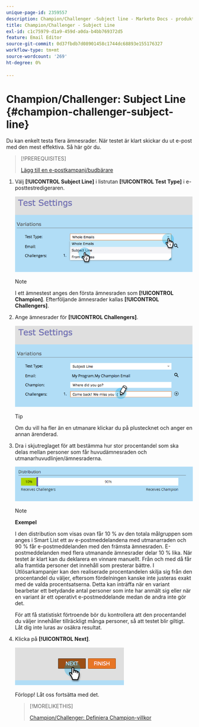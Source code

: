 ```yaml
---
unique-page-id: 2359557
description: Champion/Challenger -Subject line - Marketo Docs - produktdokumentation
title: Champion/Challenger - Subject Line
exl-id: c1c75979-d1a9-459d-a0da-b4bb769372d5
feature: Email Editor
source-git-commit: 0d37fbdb7d08901458c1744dc68893e155176327
workflow-type: tm+mt
source-wordcount: '269'
ht-degree: 0%

---
```


# Champion/Challenger: Subject Line {#champion-challenger-subject-line}

Du kan enkelt testa flera ämnesrader. När testet är klart skickar du ut e-post med den mest effektiva. Så här gör du.

>[!PREREQUISITES]
>
>[Lägg till en e-postkampanj/budbärare](/help/marketo/product-docs/email-marketing/general/functions-in-the-editor/email-tests-champion-challenger/add-an-email-champion-challenger.md)

1. Välj **[!UICONTROL Subject Line]** i listrutan **[!UICONTROL Test Type]** i e-posttestredigeraren.

   ![](assets/image2014-9-15-12-3a37-3a50.png)

   >[!NOTE]
   >
   >I ett ämnestest anges den första ämnesraden som **[!UICONTROL Champion]**. Efterföljande ämnesrader kallas **[!UICONTROL Challengers]**.

1. Ange ämnesrader för **[!UICONTROL Challengers]**.

   ![](assets/image2014-9-15-12-3a38-3a4.png)

   >[!TIP]
   >
   >Om du vill ha fler än en utmanare klickar du på plustecknet och anger en annan ärenderad.

1. Dra i skjutreglaget för att bestämma hur stor procentandel som ska delas mellan personer som får huvudämnesraden och utmanarhuvudlinjen/ämnesraderna.

   ![](assets/image2015-8-7-15-3a19-3a50.png)

   >[!NOTE]
   >
   >**Exempel**
   >
   >I den distribution som visas ovan får 10 % av den totala målgruppen som anges i Smart List ett av e-postmeddelandena med utmanarraden och 90 % får e-postmeddelanden med den främsta ämnesraden. E-postmeddelanden med flera utmanande ämnesrader delar 10 % lika. När testet är klart kan du deklarera en vinnare manuellt. Från och med då får alla framtida personer det innehåll som presterar bättre. I Utlösarkampanjer kan den realiserade procentandelen skilja sig från den procentandel du väljer, eftersom fördelningen kanske inte justeras exakt med de valda procentsatserna. Detta kan inträffa när en variant bearbetar ett betydande antal personer som inte har anmält sig eller när en variant är ett operativt e-postmeddelande medan de andra inte gör det.

   För att få statistiskt förtroende bör du kontrollera att den procentandel du väljer innehåller tillräckligt många personer, så att testet blir giltigt. Låt dig inte luras av osäkra resultat.

1. Klicka på **[!UICONTROL Next]**.

   ![](assets/image2014-9-15-12-3a40-3a42.png)

   Förlopp! Låt oss fortsätta med det.

   >[!MORELIKETHIS]
   >
   >[Champion/Challenger: Definiera Champion-villkor](/help/marketo/product-docs/email-marketing/general/functions-in-the-editor/email-tests-champion-challenger/champion-challenger-define-champion-criteria.md)
